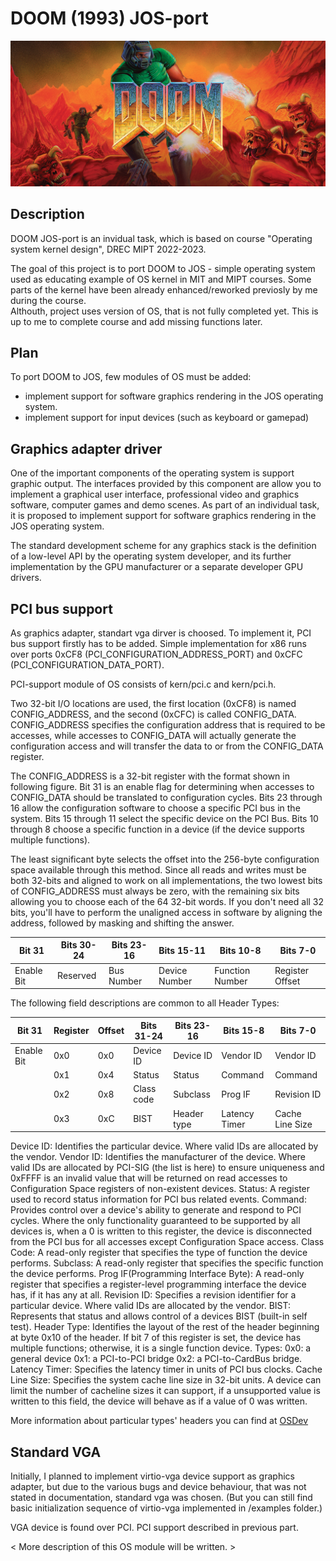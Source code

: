 DOOM (1993) JOS-port
===================

![doom.jpg](https://github.com/RustamSubkhankulov/ComputerTech/blob/main/itask/pictures/doom.jpg)

Description
-----------
DOOM JOS-port is an invidual task, which is based on course 
"Operating system kernel design", DREC MIPT 2022-2023. 

The goal of this project is to port DOOM to JOS - simple operating system used 
as educating example of OS kernel in MIT and MIPT courses. Some parts of the 
kernel have been already enhanced/reworked previosly by me during the course.  
Althouth, project uses version of OS, that is not fully completed yet.
This is up to me to complete course and add missing functions later.

Plan
----
To port DOOM to JOS, few modules of OS must be added: 
- implement support for software graphics rendering in the JOS operating system.
- implement support for input devices (such as keyboard or gamepad)

Graphics adapter driver
-----------------------
One of the important components of the operating system is support graphic output. 
The interfaces provided by this component are allow you to implement a graphical 
user interface, professional video and graphics software, computer games and
demo scenes. As part of an individual task, it is proposed to implement
support for software graphics rendering in the JOS operating system.

The standard development scheme for any graphics stack is
the definition of a low-level API by the operating system developer, and
its further implementation by the GPU manufacturer or a separate developer
GPU drivers.

PCI bus support
---------------
As graphics adapter, standart vga dirver is choosed. To implement it, 
PCI bus support firstly has to be added.
Simple implementation for x86 runs over ports 0xCF8 (PCI_CONFIGURATION_ADDRESS_PORT) 
and 0xCFC (PCI_CONFIGURATION_DATA_PORT).

PCI-support module of OS consists of kern/pci.c and kern/pci.h. 

Two 32-bit I/O locations are used, the first location (0xCF8) is named CONFIG_ADDRESS, and the second (0xCFC) is called CONFIG_DATA. CONFIG_ADDRESS specifies the configuration address that is required to be accesses, while accesses to CONFIG_DATA will actually generate the configuration access and will transfer the data to or from the CONFIG_DATA register.

The CONFIG_ADDRESS is a 32-bit register with the format shown in following figure. Bit 31 is an enable flag for determining when accesses to CONFIG_DATA should be translated to configuration cycles. Bits 23 through 16 allow the configuration software to choose a specific PCI bus in the system. Bits 15 through 11 select the specific device on the PCI Bus. Bits 10 through 8 choose a specific function in a device (if the device supports multiple functions).

The least significant byte selects the offset into the 256-byte configuration space available through this method. Since all reads and writes must be both 32-bits and aligned to work on all implementations, the two lowest bits of CONFIG_ADDRESS must always be zero, with the remaining six bits allowing you to choose each of the 64 32-bit words. If you don't need all 32 bits, you'll have to perform the unaligned access in software by aligning the address, followed by masking and shifting the answer.

| **Bit 31** | **Bits 30-24** | **Bits 23-16** | **Bits 15-11** | **Bits 10-8**   | **Bits 7-0**    |
|------------|----------------|----------------|----------------|-----------------|-----------------|
| Enable Bit | Reserved       | Bus Number     | Device Number  | Function Number | Register Offset |

The following field descriptions are common to all Header Types:

| **Bit 31** | **Register** | **Offset** | **Bits 31-24** | **Bits 23-16** | **Bits 15-8** | **Bits 7-0**    |
|------------|--------------|------------|----------------|----------------|---------------|-----------------|
| Enable Bit | 0x0          | 0x0        | Device ID      | Device ID      | Vendor ID     | Vendor ID       |
|            | 0x1          | 0x4        | Status         | Status         | Command       | Command         |
|            | 0x2          | 0x8        | Class code     | Subclass       | Prog IF       | Revision ID     |
|            | 0x3          | 0xC        | BIST           | Header type    | Latency Timer | Cache Line Size |

Device ID: Identifies the particular device. Where valid IDs are allocated by the vendor.
Vendor ID: Identifies the manufacturer of the device. Where valid IDs are allocated by PCI-SIG (the list is here) to ensure uniqueness and 0xFFFF is an invalid value that will be returned on read accesses to Configuration Space registers of non-existent devices.
Status: A register used to record status information for PCI bus related events.
Command: Provides control over a device's ability to generate and respond to PCI cycles. Where the only functionality guaranteed to be supported by all devices is, when a 0 is written to this register, the device is disconnected from the PCI bus for all accesses except Configuration Space access.
Class Code: A read-only register that specifies the type of function the device performs.
Subclass: A read-only register that specifies the specific function the device performs.
Prog IF(Programming Interface Byte): A read-only register that specifies a register-level programming interface the device has, if it has any at all.
Revision ID: Specifies a revision identifier for a particular device. Where valid IDs are allocated by the vendor.
BIST: Represents that status and allows control of a devices BIST (built-in self test).
Header Type: Identifies the layout of the rest of the header beginning at byte 0x10 of the header. If bit 7 of this register is set, the device has multiple functions; otherwise, it is a single function device. Types:
0x0: a general device
0x1: a PCI-to-PCI bridge
0x2: a PCI-to-CardBus bridge.
Latency Timer: Specifies the latency timer in units of PCI bus clocks.
Cache Line Size: Specifies the system cache line size in 32-bit units. A device can limit the number of cacheline sizes it can support, if a unsupported value is written to this field, the device will behave as if a value of 0 was written.

More information about particular types' headers you can find at [OSDev](https://wiki.osdev.org/PCI)

Standard VGA  
--------------------------------------

Initially, I planned to implement virtio-vga device support as graphics adapter, but due to the various bugs and device behaviour, that was not stated in documentation, standard vga was chosen. (But you can still find basic initialization sequence of virtio-vga implemented in /examples folder.)

VGA device is found over PCI. PCI support described in previous part.



< More description of this OS module will be written. >
